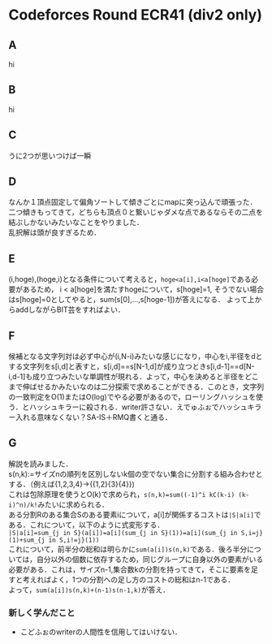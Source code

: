 # Codeforces Round ECR41 (div2 only)
## A
hi

## B
hi

## C
うに2つが思いつけば一瞬

## D
なんか１頂点固定して偏角ソートして傾きごとにmapに突っ込んで頑張った．  
二つ傾きもってきて，どちらも頂点０と繋いじゃダメな点であるならその二点を結ぶしかないみたいなことをやりました．  
乱択解は頭が良すぎるため．

## E
(i,hoge),(hoge,i)となる条件について考えると，`hoge<a[i],i<a[hoge]`である必要があるため，
i < a[hoge]を満たすhogeについて，s[hoge]=1, そうでない場合はs[hoge]=0としてやると，sum(s[0],...,s[hoge-1])が答えになる．
よって上からaddしながらBIT芸をすればよい．

## F
候補となる文字列対は必ず中心が(i,N-i)みたいな感じになり，中心をi,半径をdとする文字列をs[i,d]と表すと，s[i,d]==s[N-1,d]が成り立つときs[i,d-1]==d[N-i,d-1]も成り立つみたいな単調性が現れる．よって，中心を決めると半径をどこまで伸ばせるかみたいなのは二分探索で求めることができる．このとき，文字列の一致判定をO(1)またはO(log)でやる必要があるので，ローリングハッシュを使う．とハッシュキラーに殺される．writer許さない．えでゅふぉでハッシュキラー入れる意味なくない？SA-IS＋RMQ書くと通る．

## G
解説を読みました．  
s(n,k):=サイズnの順列を区別しないk個の空でない集合に分割する組み合わせとする．（例えば{1,2,3,4}->{{1,2}{3}{4}})  
これは包除原理を使うとO(k)で求められ，`s(n,k)=sum((-1)^i kC(k-i) (k-i)^n)/k!`みたいに求められる．  
ある分割Rのある集合Sのある要素iについて，a[i]が関係するコストは`|S|a[i]`である．これについて，以下のように式変形する．  
`|S|a[i]=sum_{j in S}(a[i])=a[i](sum_{j in S}(1))=a[i](sum_{j in S,i=j}(1)+sum_{j in S,i!=j}(1))`  
これについて，前半分の総和は明らかに`sum(a[i])s(n,k)`である．後ろ半分については，自分以外の個数に依存するため，同じグループに自身以外の要素がいる必要がある．これは，サイズn-1,集合数kの分割を持ってきて，そこに要素を足すと考えればよく，1つの分割への足し方のコストの総和はn-1である．  
よって，`sum(a[i])s(n,k)+(n-1)s(n-1,k)`が答え．


### 新しく学んだこと
* こどふぉのwriterの人間性を信用してはいけない．


